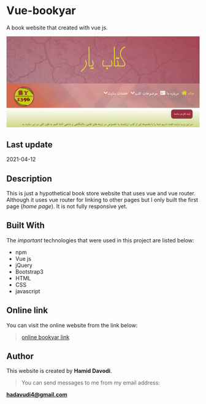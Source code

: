 # **Vue-bookyar**
A book website that created with vue js.

![site image](site-img.PNG)
## Last update 
2021-04-12
## Description
This is just a hypothetical book store website that uses vue and vue router. Although it uses vue router for linking to other pages but I only built the first page (_home page_). It is not fully responsive yet.
## Built With
The _important_ technologies that were used in this project are listed below:
* npm
* Vue js
* jQuery
* Bootstrap3
* HTML
* CSS
* javascript
## Online link
You can visit the online website from the link below:

> [online bookyar link](https://bookyar.herokuapp.com)

## Author
This website is created by **Hamid Davodi**.
 > You can send messages to me from my email address: 

**hadavudi4@gmail.com**

